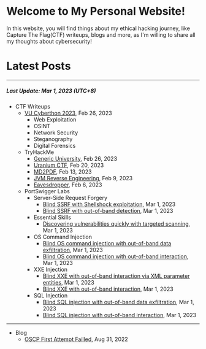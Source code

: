 # Welcome to My Personal Website!

In this website, you will find things about my ethical hacking journey, like Capture The Flag(CTF) writeups, blogs and more, as I'm willing to share all my thoughts about cybersecurity!

# Latest Posts

* * *
##### Last Update: Mar 1, 2023 (UTC+8)

- CTF Writeups
	- [VU Cyberthon 2023](https://siunam321.github.io/ctf/VU-Cyberthon-2023/), Feb 26, 2023
		- Web Exploitation
		- OSINT
		- Network Security
		- Steganography
		- Digital Forensics
	- TryHackMe
		- [Generic University](https://siunam321.github.io/ctf/tryhackme/Generic-University), Feb 26, 2023
		- [Uranium CTF](https://siunam321.github.io/ctf/tryhackme/Uranium-CTF), Feb 20, 2023
		- [MD2PDF](https://siunam321.github.io/ctf/tryhackme/MD2PDF), Feb 13, 2023
		- [JVM Reverse Engineering](https://siunam321.github.io/ctf/tryhackme/JVM-Reverse-Engineering), Feb 9, 2023
		- [Eavesdropper](https://siunam321.github.io/ctf/tryhackme/Eavesdropper), Feb 6, 2023
	- PortSwigger Labs
		- Server-Side Request Forgery
			- [Blind SSRF with Shellshock exploitation](https://siunam321.github.io/ctf/portswigger-labs/Server-Side-Request-Forgery/ssrf-7), Mar 1, 2023
			- [Blind SSRF with out-of-band detection](https://siunam321.github.io/ctf/portswigger-labs/Server-Side-Request-Forgery/ssrf-5), Mar 1, 2023
		- Essential Skills
			- [Discovering vulnerabilities quickly with targeted scanning](https://siunam321.github.io/ctf/portswigger-labs/Essential-Skills/essential-skills-1), Mar 1, 2023
		- OS Command Injection
			- [Blind OS command injection with out-of-band data exfiltration](https://siunam321.github.io/ctf/portswigger-labs/OS-Command-Injection/osci-5), Mar 1, 2023
			- [Blind OS command injection with out-of-band interaction](https://siunam321.github.io/ctf/portswigger-labs/OS-Command-Injection/osci-4), Mar 1, 2023
		- XXE Injection
			- [Blind XXE with out-of-band interaction via XML parameter entities](https://siunam321.github.io/ctf/portswigger-labs/XXE-Injection/xxe-4), Mar 1, 2023
			- [Blind XXE with out-of-band interaction](https://siunam321.github.io/ctf/portswigger-labs/XXE-Injection/xxe-3), Mar 1, 2023
		- SQL Injection
			- [Blind SQL injection with out-of-band data exfiltration](https://siunam321.github.io/ctf/portswigger-labs/SQL-Injection/sqli-16), Mar 1, 2023
			- [Blind SQL injection with out-of-band interaction](https://siunam321.github.io/ctf/portswigger-labs/SQL-Injection/sqli-15), Mar 1, 2023

* * *
- Blog
	- [OSCP First Attempt Failled](https://siunam321.github.io/blog/2022-08-31-OSCP-First-Attempt-Failled), Aug 31, 2022